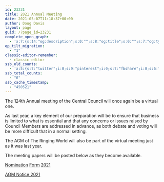```yaml
---
id: 23231
title: 2021 Annual Meeting
date: 2021-05-07T11:18:37+00:00
author: Doug Davis
layout: page
guid: /?page_id=23231
complete_open_graph:
  - 'a:7:{s:14:"og:description";s:0:"";s:8:"og:title";s:0:"";s:7:"og:type";s:0:"";s:12:"twitter:card";s:7:"summary";s:15:"twitter:creator";s:0:"";s:19:"twitter:description";s:0:"";s:8:"og:image";s:0:"";}'
ep_tilt_migration:
  - "1"
classic-editor-remember:
  - classic-editor
ssb_old_counts:
  - 'a:5:{s:7:"twitter";i:0;s:9:"pinterest";i:0;s:7:"fbshare";i:0;s:6:"reddit";i:0;s:6:"tumblr";N;}'
ssb_total_counts:
  - "0"
ssb_cache_timestamp:
  - "450521"
---
```

The 124th Annual meeting of the Central Council will once again be a virtual one.

As last year, a key element of our preparation will be to ensure that business is limited to what is essential and that any concerns or issues raised by Council Members are addressed in advance, as both debate and voting will be more difficult that in a normal setting.

The AGM of The Ringing World will also be part of the virtual meeting just as it was last year.

The meeting papers will be posted below as they become available.

[Nomination](https://cccbr.org.uk/wp-content/uploads/2021/05/Nomination-form-2021.doc) [For](https://cccbr.org.uk/wp-content/uploads/2020/05/Nomination-form-2020.doc)[m](https://cccbr.org.uk/wp-content/uploads/2020/05/Nomination-form-2020.doc) [2021](https://cccbr.org.uk/wp-content/uploads/2020/05/Nomination-form-2020.doc)

[AGM Notice 2021](https://cccbr.org.uk/wp-content/uploads/2021/05/AGM-Notice-2021-v1.pdf)
